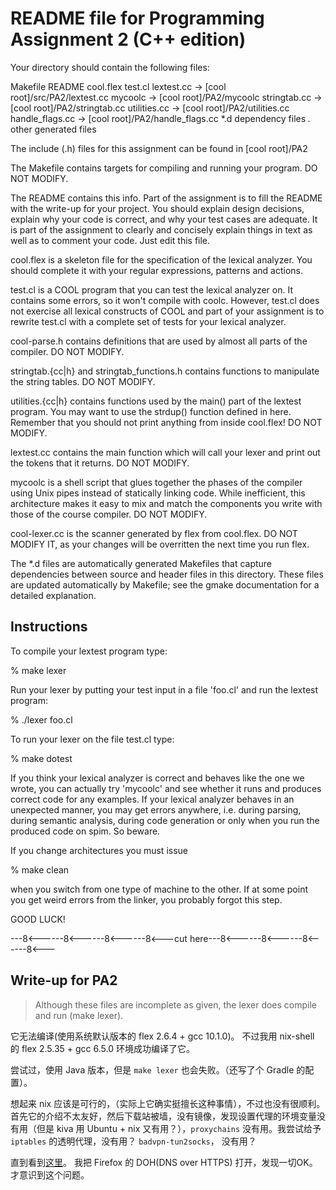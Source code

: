 # README file for Programming Assignment 2 (C++ edition)


Your directory should contain the following files:

 Makefile
 README
 cool.flex
 test.cl
 lextest.cc      -> [cool root]/src/PA2/lextest.cc
 mycoolc         -> [cool root]/PA2/mycoolc
 stringtab.cc    -> [cool root]/PA2/stringtab.cc
 utilities.cc    -> [cool root]/PA2/utilities.cc
 handle_flags.cc -> [cool root]/PA2/handle_flags.cc
 *.d             dependency files
 *.*             other generated files

The include (.h) files for this assignment can be found in
[cool root]/PA2

The Makefile contains targets for compiling and running your
program. DO NOT MODIFY.

The README contains this info. Part of the assignment is to fill
the README with the write-up for your project. You should
explain design decisions, explain why your code is correct, and
why your test cases are adequate. It is part of the assignment
to clearly and concisely explain things in text as well as to
comment your code. Just edit this file.

cool.flex is a skeleton file for the specification of the
lexical analyzer. You should complete it with your regular
expressions, patterns and actions.

test.cl is a COOL program that you can test the lexical
analyzer on. It contains some errors, so it won't compile with
coolc. However, test.cl does not exercise all lexical
constructs of COOL and part of your assignment is to rewrite
test.cl with a complete set of tests for your lexical analyzer.

cool-parse.h contains definitions that are used by almost all parts
of the compiler. DO NOT MODIFY.

stringtab.{cc|h} and stringtab_functions.h contains functions
        to manipulate the string tables.  DO NOT MODIFY.

utilities.{cc|h} contains functions used by the main() part of
the lextest program. You may want to use the strdup() function
defined in here. Remember that you should not print anything
from inside cool.flex! DO NOT MODIFY.

lextest.cc contains the main function which will call your
lexer and print out the tokens that it returns.  DO NOT MODIFY.

mycoolc is a shell script that glues together the phases of the
compiler using Unix pipes instead of statically linking code.
While inefficient, this architecture makes it easy to mix and match
the components you write with those of the course compiler.
DO NOT MODIFY.

cool-lexer.cc is the scanner generated by flex from cool.flex.
DO NOT MODIFY IT, as your changes will be overritten the next
time you run flex.

 The *.d files are automatically generated Makefiles that capture
 dependencies between source and header files in this directory.
 These files are updated automatically by Makefile; see the gmake
 documentation for a detailed explanation.

## Instructions

To compile your lextest program type:

% make lexer

Run your lexer by putting your test input in a file 'foo.cl' and
run the lextest program:

% ./lexer foo.cl

To run your lexer on the file test.cl type:

% make dotest

If you think your lexical analyzer is correct and behaves like
the one we wrote, you can actually try 'mycoolc' and see whether
it runs and produces correct code for any examples.
If your lexical analyzer behaves in an
unexpected manner, you may get errors anywhere, i.e. during
parsing, during semantic analysis, during code generation or
only when you run the produced code on spim. So beware.

If you change architectures you must issue

% make clean

when you switch from one type of machine to the other.
If at some point you get weird errors from the linker,
you probably forgot this step.

GOOD LUCK!

---8<------8<------8<------8<---cut here---8<------8<------8<------8<---

## Write-up for PA2

> Although these files are incomplete as given, the lexer does compile and run (make lexer).

它无法编译(使用系统默认版本的 flex 2.6.4 + gcc 10.1.0)。
不过我用 nix-shell 的 flex 2.5.35 + gcc 6.5.0 环境成功编译了它。

尝试过，使用 Java 版本，但是 `make lexer` 也会失败。（还写了个 Gradle 的配置）。

想起来 nix 应该是可行的，（实际上它确实挺擅长这种事情），不过也没有很顺利。
首先它的介绍不太友好，然后下载站被墙，没有镜像，发现设置代理的环境变量没有用（但是 kiva 用 Ubuntu + nix 又有用？），`proxychains` 没有用。我尝试给予 `iptables` 的透明代理，没有用？ `badvpn-tun2socks`， 没有用？

直到看到[这里](https://github.com/yangchuansheng/love-gfw/blob/master/docs/iptables-linux.md#%E9%85%8D%E7%BD%AE%E6%99%BA%E8%83%BD-dns-%E6%9C%8D%E5%8A%A1)。
我把 Firefox 的 DOH(DNS over HTTPS) 打开，发现一切OK。才意识到这个问题。
